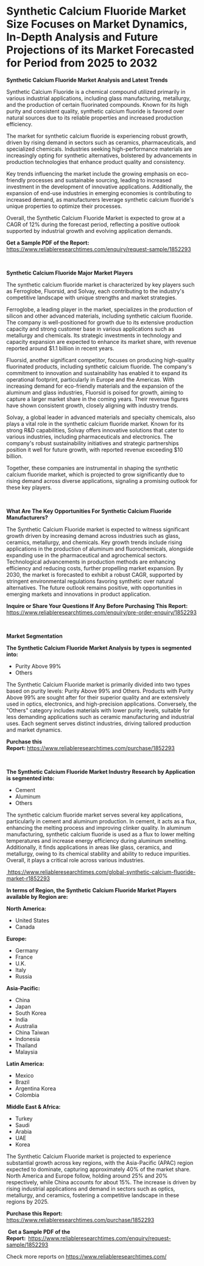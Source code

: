 <p><h1>Synthetic Calcium Fluoride Market Size Focuses on Market Dynamics, In-Depth Analysis and Future Projections of its Market Forecasted for Period from 2025 to 2032</h1></p><p><strong>Synthetic Calcium Fluoride Market Analysis and Latest Trends</strong></p>
<p><p>Synthetic Calcium Fluoride is a chemical compound utilized primarily in various industrial applications, including glass manufacturing, metallurgy, and the production of certain fluorinated compounds. Known for its high purity and consistent quality, synthetic calcium fluoride is favored over natural sources due to its reliable properties and increased production efficiency.</p><p>The market for synthetic calcium fluoride is experiencing robust growth, driven by rising demand in sectors such as ceramics, pharmaceuticals, and specialized chemicals. Industries seeking high-performance materials are increasingly opting for synthetic alternatives, bolstered by advancements in production technologies that enhance product quality and consistency.</p><p>Key trends influencing the market include the growing emphasis on eco-friendly processes and sustainable sourcing, leading to increased investment in the development of innovative applications. Additionally, the expansion of end-use industries in emerging economies is contributing to increased demand, as manufacturers leverage synthetic calcium fluoride's unique properties to optimize their processes.</p><p>Overall, the Synthetic Calcium Fluoride Market is expected to grow at a CAGR of 12% during the forecast period, reflecting a positive outlook supported by industrial growth and evolving application demands.</p></p>
<p><strong>Get a Sample PDF of the Report:&nbsp;</strong> <a href="https://www.reliableresearchtimes.com/enquiry/request-sample/1852293?utm_campaign=2202&utm_medium=2&utm_source=Github&utm_content=ia&utm_term=03022025&utm_id=synthetic-calcium-fluoride">https://www.reliableresearchtimes.com/enquiry/request-sample/1852293</a></p>
<p>&nbsp;</p>
<p><strong>Synthetic Calcium Fluoride Major Market Players</strong></p>
<p><p>The synthetic calcium fluoride market is characterized by key players such as Ferroglobe, Fluorsid, and Solvay, each contributing to the industry's competitive landscape with unique strengths and market strategies.</p><p>Ferroglobe, a leading player in the market, specializes in the production of silicon and other advanced materials, including synthetic calcium fluoride. The company is well-positioned for growth due to its extensive production capacity and strong customer base in various applications such as metallurgy and chemicals. Its strategic investments in technology and capacity expansion are expected to enhance its market share, with revenue reported around $1.1 billion in recent years.</p><p>Fluorsid, another significant competitor, focuses on producing high-quality fluorinated products, including synthetic calcium fluoride. The company's commitment to innovation and sustainability has enabled it to expand its operational footprint, particularly in Europe and the Americas. With increasing demand for eco-friendly materials and the expansion of the aluminum and glass industries, Fluorsid is poised for growth, aiming to capture a larger market share in the coming years. Their revenue figures have shown consistent growth, closely aligning with industry trends.</p><p>Solvay, a global leader in advanced materials and specialty chemicals, also plays a vital role in the synthetic calcium fluoride market. Known for its strong R&D capabilities, Solvay offers innovative solutions that cater to various industries, including pharmaceuticals and electronics. The company's robust sustainability initiatives and strategic partnerships position it well for future growth, with reported revenue exceeding $10 billion.</p><p>Together, these companies are instrumental in shaping the synthetic calcium fluoride market, which is projected to grow significantly due to rising demand across diverse applications, signaling a promising outlook for these key players.</p></p>
<p>&nbsp;</p>
<p><strong>What Are The Key Opportunities For Synthetic Calcium Fluoride Manufacturers?</strong></p>
<p><p>The Synthetic Calcium Fluoride market is expected to witness significant growth driven by increasing demand across industries such as glass, ceramics, metallurgy, and chemicals. Key growth trends include rising applications in the production of aluminum and fluorochemicals, alongside expanding use in the pharmaceutical and agrochemical sectors. Technological advancements in production methods are enhancing efficiency and reducing costs, further propelling market expansion. By 2030, the market is forecasted to exhibit a robust CAGR, supported by stringent environmental regulations favoring synthetic over natural alternatives. The future outlook remains positive, with opportunities in emerging markets and innovations in product application.</p></p>
<p><strong>Inquire or Share Your Questions If Any Before Purchasing This Report:</strong> <a href="https://www.reliableresearchtimes.com/enquiry/pre-order-enquiry/1852293?utm_campaign=2202&utm_medium=2&utm_source=Github&utm_content=ia&utm_term=03022025&utm_id=synthetic-calcium-fluoride">https://www.reliableresearchtimes.com/enquiry/pre-order-enquiry/1852293</a></p>
<p>&nbsp;</p>
<p><strong>Market Segmentation</strong></p>
<p><strong>The Synthetic Calcium Fluoride Market Analysis by types is segmented into:</strong></p>
<p><ul><li>Purity Above 99%</li><li>Others</li></ul></p>
<p><p>The Synthetic Calcium Fluoride market is primarily divided into two types based on purity levels: Purity Above 99% and Others. Products with Purity Above 99% are sought after for their superior quality and are extensively used in optics, electronics, and high-precision applications. Conversely, the "Others" category includes materials with lower purity levels, suitable for less demanding applications such as ceramic manufacturing and industrial uses. Each segment serves distinct industries, driving tailored production and market dynamics.</p></p>
<p><strong>Purchase this Report:&nbsp;</strong><a href="https://www.reliableresearchtimes.com/purchase/1852293?utm_campaign=2202&utm_medium=2&utm_source=Github&utm_content=ia&utm_term=03022025&utm_id=synthetic-calcium-fluoride">https://www.reliableresearchtimes.com/purchase/1852293</a></p>
<p>&nbsp;</p>
<p><strong>The Synthetic Calcium Fluoride Market Industry Research by Application is segmented into:</strong></p>
<p><ul><li>Cement</li><li>Aluminum</li><li>Others</li></ul></p>
<p><p>The synthetic calcium fluoride market serves several key applications, particularly in cement and aluminum production. In cement, it acts as a flux, enhancing the melting process and improving clinker quality. In aluminum manufacturing, synthetic calcium fluoride is used as a flux to lower melting temperatures and increase energy efficiency during aluminum smelting. Additionally, it finds applications in areas like glass, ceramics, and metallurgy, owing to its chemical stability and ability to reduce impurities. Overall, it plays a critical role across various industries.</p></p>
<p><a href="https://www.reliableresearchtimes.com/global-synthetic-calcium-fluoride-market-r1852293?utm_campaign=2202&utm_medium=2&utm_source=Github&utm_content=ia&utm_term=03022025&utm_id=synthetic-calcium-fluoride">&nbsp;https://www.reliableresearchtimes.com/global-synthetic-calcium-fluoride-market-r1852293</a></p>
<p><strong>In terms of Region, the Synthetic Calcium Fluoride Market Players available by Region are:</strong></p>
<p>
    <p> <strong> North America: </strong>
        <ul>
            <li>United States</li>
            <li>Canada</li>
        </ul>
        </p> 
    <p> <strong> Europe: </strong>
        <ul>
            <li>Germany</li>
            <li>France</li>
            <li>U.K.</li>
            <li>Italy</li>
            <li>Russia</li>
        </ul>
        </p> 
    <p> <strong> Asia-Pacific: </strong>
        <ul>
            <li>China</li>
            <li>Japan</li>
            <li>South Korea</li>
            <li>India</li>
            <li>Australia</li>
            <li>China Taiwan</li>
            <li>Indonesia</li>
            <li>Thailand</li>
            <li>Malaysia</li>
        </ul>
        </p> 
    <p> <strong> Latin America: </strong>
        <ul>
            <li>Mexico</li>
            <li>Brazil</li>
            <li>Argentina Korea</li>
            <li>Colombia</li>
        </ul>
        </p> 
    <p> <strong> Middle East & Africa: </strong>
        <ul>
            <li>Turkey</li>
            <li>Saudi</li>
            <li>Arabia</li>
            <li>UAE</li>
            <li>Korea</li>
        </ul>
    </p>
    </p>
<p><p>The Synthetic Calcium Fluoride market is projected to experience substantial growth across key regions, with the Asia-Pacific (APAC) region expected to dominate, capturing approximately 40% of the market share. North America and Europe follow, holding around 25% and 20% respectively, while China accounts for about 15%. The increase is driven by rising industrial applications and demand in sectors such as optics, metallurgy, and ceramics, fostering a competitive landscape in these regions by 2025.</p></p>
<p><strong>Purchase this Report: </strong><a href="https://www.reliableresearchtimes.com/purchase/1852293?utm_campaign=2202&utm_medium=2&utm_source=Github&utm_content=ia&utm_term=03022025&utm_id=synthetic-calcium-fluoride">https://www.reliableresearchtimes.com/purchase/1852293</a></p>
<p>&nbsp;<strong>Get a Sample PDF of the Report:&nbsp;&nbsp;</strong><a href="https://www.reliableresearchtimes.com/enquiry/request-sample/1852293?utm_campaign=2202&utm_medium=2&utm_source=Github&utm_content=ia&utm_term=03022025&utm_id=synthetic-calcium-fluoride">https://www.reliableresearchtimes.com/enquiry/request-sample/1852293</a></p>
<p><strong></strong></p>
<p>Check more reports on <a href="https://www.reliableresearchtimes.com/?utm_campaign=2202&utm_medium=2&utm_source=Github&utm_content=ia&utm_term=03022025&utm_id=synthetic-calcium-fluoride">https://www.reliableresearchtimes.com/</a></p>